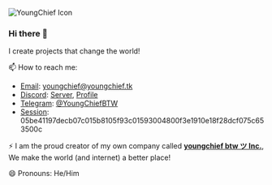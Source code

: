 ![YoungChief Icon](https://youngcdn.tk/youngchief%20btw%20%E3%83%84/%20YoungChief%20-%20460x460.png "YoungChief Icon")
### Hi there 👋

I create projects that change the world!

📫 How to reach me:
  - [Email](https://en.wikipedia.org/wiki/Email): [youngchief@youngchief.tk](mailto:youngchief@youngchief.tk)
  - [Discord](https://discord.com/): [Server](https://discord.gg/P383jXE), [Profile](https://discord.com/users/683552393253879829)
  - [Telegram](https://telegram.org/): [@YoungChiefBTW](https://go.youngchief.tk/?url=Telegram/Profile)
  - [Session](https://getsession.org/): 05be41197decb07c015b8105f93c01593004800f3e1910e18f28dcf075c653500c
  
⚡ I am the proud creator of my own company called **[youngchief btw ツ Inc.](https://go.youngchief.tk/?url=https://inc.youngchief.tk)**, We make the world (and internet) a better place!

😄 Pronouns: He/Him

<!--
**youngchief-btw/youngchief-btw** is a ✨ _special_ ✨ repository because its `README.md` (this file) appears on your GitHub profile.

Here are some ideas to get you started:

- 🔭 I’m currently working on ...
- 🌱 I’m currently learning ...
- 👯 I’m looking to collaborate on ...
- 🤔 I’m looking for help with ...
- 💬 Ask me about ...
- 📫 How to reach me: ...
- 😄 Pronouns: ...
- ⚡ Fun fact: ...
-->
